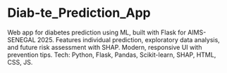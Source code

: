 # Diab-te_Prediction_App
Web app for diabetes prediction using ML, built with Flask for AIMS-SENEGAL 2025. Features individual prediction, exploratory data analysis, and future risk assessment with SHAP. Modern, responsive UI with prevention tips.  Tech: Python, Flask, Pandas, Scikit-learn, SHAP, HTML, CSS, JS.
